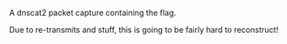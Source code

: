 A dnscat2 packet capture containing the flag.

Due to re-transmits and stuff, this is going to be fairly hard to reconstruct!
